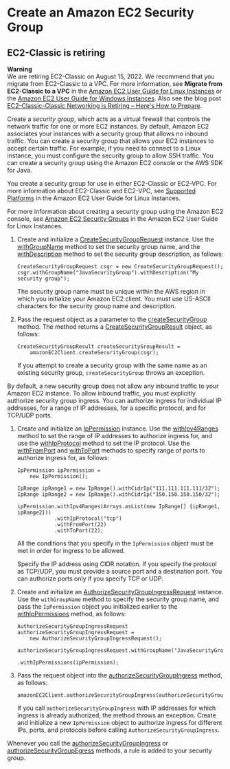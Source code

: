 # Create an Amazon EC2 Security Group<a name="create-security-group"></a>

## EC2\-Classic is retiring<a name="retiringEC2Classic"></a>

**Warning**  
We are retiring EC2\-Classic on August 15, 2022\. We recommend that you migrate from EC2\-Classic to a VPC\. For more information, see **Migrate from EC2\-Classic to a VPC** in the [Amazon EC2 User Guide for Linux Instances](https://docs.aws.amazon.com/AWSEC2/latest/UserGuide/vpc-migrate.html) or the [Amazon EC2 User Guide for Windows Instances](https://docs.aws.amazon.com/AWSEC2/latest/WindowsGuide/vpc-migrate.html)\. Also see the blog post [EC2\-Classic\-Classic Networking is Retiring – Here's How to Prepare](http://aws.amazon.com/blogs/aws/ec2-classic-is-retiring-heres-how-to-prepare/)\.

Create a *security group*, which acts as a virtual firewall that controls the network traffic for one or more EC2 instances\. By default, Amazon EC2 associates your instances with a security group that allows no inbound traffic\. You can create a security group that allows your EC2 instances to accept certain traffic\. For example, if you need to connect to a Linux instance, you must configure the security group to allow SSH traffic\. You can create a security group using the Amazon EC2 console or the AWS SDK for Java\.

You create a security group for use in either EC2\-Classic or EC2\-VPC\. For more information about EC2\-Classic and EC2\-VPC, see [Supported Platforms](http://docs.aws.amazon.com/AWSEC2/latest/UserGuide/ec2-supported-platforms.html) in the Amazon EC2 User Guide for Linux Instances\.

For more information about creating a security group using the Amazon EC2 console, see [Amazon EC2 Security Groups](http://docs.aws.amazon.com/AWSEC2/latest/UserGuide/using-network-security.html) in the Amazon EC2 User Guide for Linux Instances\.

1. Create and initialize a [CreateSecurityGroupRequest](https://docs.aws.amazon.com/sdk-for-java/v1/reference/com/amazonaws/services/ec2/model/CreateSecurityGroupRequest.html) instance\. Use the [withGroupName](http://docs.aws.amazon.com/sdk-for-java/v1/reference/com/amazonaws/services/ec2/model/CreateSecurityGroupRequest.html#withGroupName-java.lang.String-) method to set the security group name, and the [withDescription](http://docs.aws.amazon.com/sdk-for-java/v1/reference/com/amazonaws/services/ec2/model/CreateSecurityGroupRequest.html#withDescription-java.lang.String-) method to set the security group description, as follows:

   ```
   CreateSecurityGroupRequest csgr = new CreateSecurityGroupRequest();
   csgr.withGroupName("JavaSecurityGroup").withDescription("My security group");
   ```

   The security group name must be unique within the AWS region in which you initialize your Amazon EC2 client\. You must use US\-ASCII characters for the security group name and description\.

1. Pass the request object as a parameter to the [createSecurityGroup](http://docs.aws.amazon.com/sdk-for-java/v1/reference/com/amazonaws/services/ec2/AmazonEC2.html#createSecurityGroup-com.amazonaws.services.ec2.model.CreateSecurityGroupRequest-) method\. The method returns a [CreateSecurityGroupResult](https://docs.aws.amazon.com/sdk-for-java/v1/reference/com/amazonaws/services/ec2/model/CreateSecurityGroupResult.html) object, as follows:

   ```
   CreateSecurityGroupResult createSecurityGroupResult =
       amazonEC2Client.createSecurityGroup(csgr);
   ```

   If you attempt to create a security group with the same name as an existing security group, `createSecurityGroup` throws an exception\.

By default, a new security group does not allow any inbound traffic to your Amazon EC2 instance\. To allow inbound traffic, you must explicitly authorize security group ingress\. You can authorize ingress for individual IP addresses, for a range of IP addresses, for a specific protocol, and for TCP/UDP ports\.

1. Create and initialize an [IpPermission](https://docs.aws.amazon.com/sdk-for-java/v1/reference/com/amazonaws/services/ec2/model/IpPermission.html) instance\. Use the [withIpv4Ranges](http://docs.aws.amazon.com/sdk-for-java/v1/reference/com/amazonaws/services/ec2/model/IpPermission.html#withIpv4Ranges-java.util.Collection-) method to set the range of IP addresses to authorize ingress for, and use the [withIpProtocol](http://docs.aws.amazon.com/sdk-for-java/v1/reference/com/amazonaws/services/ec2/model/IpPermission.html#withIpProtocol-java.lang.String-) method to set the IP protocol\. Use the [withFromPort](http://docs.aws.amazon.com/sdk-for-java/v1/reference/com/amazonaws/services/ec2/model/IpPermission.html#withFromPort-java.lang.Integer-) and [withToPort](http://docs.aws.amazon.com/sdk-for-java/v1/reference/com/amazonaws/services/ec2/model/IpPermission.html#withToPort-java.lang.Integer-) methods to specify range of ports to authorize ingress for, as follows:

   ```
   IpPermission ipPermission =
       new IpPermission();
   
   IpRange ipRange1 = new IpRange().withCidrIp("111.111.111.111/32");
   IpRange ipRange2 = new IpRange().withCidrIp("150.150.150.150/32");
   
   ipPermission.withIpv4Ranges(Arrays.asList(new IpRange[] {ipRange1, ipRange2}))
               .withIpProtocol("tcp")
               .withFromPort(22)
               .withToPort(22);
   ```

   All the conditions that you specify in the `IpPermission` object must be met in order for ingress to be allowed\.

   Specify the IP address using CIDR notation\. If you specify the protocol as TCP/UDP, you must provide a source port and a destination port\. You can authorize ports only if you specify TCP or UDP\.

1. Create and initialize an [AuthorizeSecurityGroupIngressRequest](https://docs.aws.amazon.com/sdk-for-java/v1/reference/com/amazonaws/services/ec2/model/AuthorizeSecurityGroupEgressRequest.html) instance\. Use the `withGroupName` method to specify the security group name, and pass the `IpPermission` object you initialized earlier to the [withIpPermissions](http://docs.aws.amazon.com/sdk-for-java/v1/reference/com/amazonaws/services/ec2/model/AuthorizeSecurityGroupEgressRequest.html#withIpPermissions-com.amazonaws.services.ec2.model.IpPermission…​-) method, as follows:

   ```
   AuthorizeSecurityGroupIngressRequest authorizeSecurityGroupIngressRequest =
       new AuthorizeSecurityGroupIngressRequest();
   
   authorizeSecurityGroupIngressRequest.withGroupName("JavaSecurityGroup")
                                       .withIpPermissions(ipPermission);
   ```

1. Pass the request object into the [authorizeSecurityGroupIngress](http://docs.aws.amazon.com/sdk-for-java/v1/reference/com/amazonaws/services/ec2/AmazonEC2Client.html#authorizeSecurityGroupIngress-com.amazonaws.services.ec2.model.AuthorizeSecurityGroupIngressRequest-) method, as follows:

   ```
   amazonEC2Client.authorizeSecurityGroupIngress(authorizeSecurityGroupIngressRequest);
   ```

   If you call `authorizeSecurityGroupIngress` with IP addresses for which ingress is already authorized, the method throws an exception\. Create and initialize a new `IpPermission` object to authorize ingress for different IPs, ports, and protocols before calling `AuthorizeSecurityGroupIngress`\.

Whenever you call the [authorizeSecurityGroupIngress](http://docs.aws.amazon.com/sdk-for-java/v1/reference/com/amazonaws/services/ec2/AmazonEC2Client.html#authorizeSecurityGroupIngress-com.amazonaws.services.ec2.model.AuthorizeSecurityGroupIngressRequest-) or [authorizeSecurityGroupEgress](http://docs.aws.amazon.com/sdk-for-java/v1/reference/com/amazonaws/services/ec2/AmazonEC2Client.html#authorizeSecurityGroupEgress-com.amazonaws.services.ec2.model.AuthorizeSecurityGroupEgressRequest-) methods, a rule is added to your security group\.